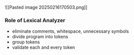 ![[Pasted image 20250216170503.png]]


### Role of Lexical Analyzer
- eliminate comments, whitespace, unnecessary symbols
- divide program into tokens
- group tokens
- validate each and every token